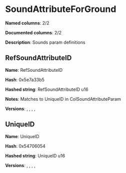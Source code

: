 # SoundAttributeForGround
**Named columns**: 2/2

**Documented columns**: 2/2

**Description**: Sounds param definitions
## RefSoundAttributeID

**Name**: RefSoundAttributeID

**Hash**: 0x5e7a33b5

**Hashed string**: RefSoundAttributeID u16

**Notes**: Matches to UniqueID in ColSoundAttributeParam

**Versions**: , , , , 

## UniqueID

**Name**: UniqueID

**Hash**: 0x54706054

**Hashed string**: UniqueID u16

**Versions**: , , , , 

